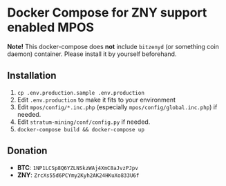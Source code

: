 Docker Compose for ZNY support enabled MPOS
===========================================

**Note!** This docker-compose does **not** include `bitzenyd` (or something coin daemon) container. Please install it by yourself beforehand.

Installation
------------
1. `cp .env.production.sample .env.production`
2. Edit `.env.production` to make it fits to your environment
3. Edit `mpos/config/*.inc.php` (especially `mpos/config/global.inc.php`) if needed.
4. Edit `stratum-mining/conf/config.py` if needed.
5. `docker-compose build && docker-compose up`

Donation
--------

- **BTC**: `1NP1LCSp8Q6YZLNSkzWAj4XmC8aJvzPJpv`
- **ZNY**: `ZrcXs55d6PCYmy2Kyh2AK24HKuXo833U6f`
